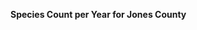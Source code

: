 
<span><span><p dir="auto"><strong>Species Count per Year for Jones County</strong></p></span></span><canvas height="0" width="0" style="display: block; box-sizing: border-box; height: 0px; width: 0px;"></canvas>
